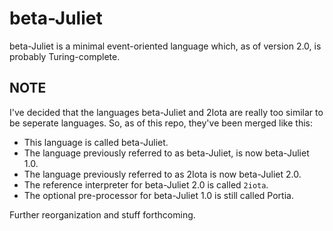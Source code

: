 beta-Juliet
===========

beta-Juliet is a minimal event-oriented language which, as of version 2.0, is
probably Turing-complete.

NOTE
----

I've decided that the languages beta-Juliet and 2Iota are really too similar
to be seperate languages.  So, as of this repo, they've been merged like this:

* This language is called beta-Juliet.
* The language previously referred to as beta-Juliet, is now beta-Juliet 1.0.
* The language previously referred to as 2Iota is now beta-Juliet 2.0.
* The reference interpreter for beta-Juliet 2.0 is called `2iota`.
* The optional pre-processor for beta-Juliet 1.0 is still called Portia.

Further reorganization and stuff forthcoming.
